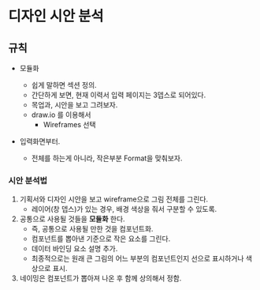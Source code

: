 # 디자인 시안 분석



## 규칙

- 모듈화
  - 쉽게 말하면 섹션 정의.
  - 간단하게 보면, 현재 이력서 입력 페이지는 3뎁스로 되어있다.
  - 목업과, 시안을 보고 그려보자.
  - draw.io 를 이용해서
    - Wireframes 선택

- 입력화면부터.
  - 전체를 하는게 아니라, 작은부분 Format을 맞춰보자.

### 시안 분석법

1. 기획서와 디자인 시안을 보고 wireframe으로 그림 전체를 그린다.
   - 레이어(창 뎁스)가 있는 경우, 배경 색상을 줘서 구분할 수 있도록.
2. 공통으로 사용될 것들을 **모듈화** 한다.
   - 즉, 공통으로 사용될 만한 것을 컴포넌트화.
   - 컴포넌트를 뽑아낸 기준으로 작은 요소를 그린다.
   - 데이터 바인딩 요소 설명 추가.
   - 최종적으로는 원래 큰 그림의 어느 부분의 컴포넌트인지 선으로 표시하거나 색상으로 표시.
3. 네이밍은 컴포넌트가 뽑아져 나온 후 함께 상의해서 정함.
